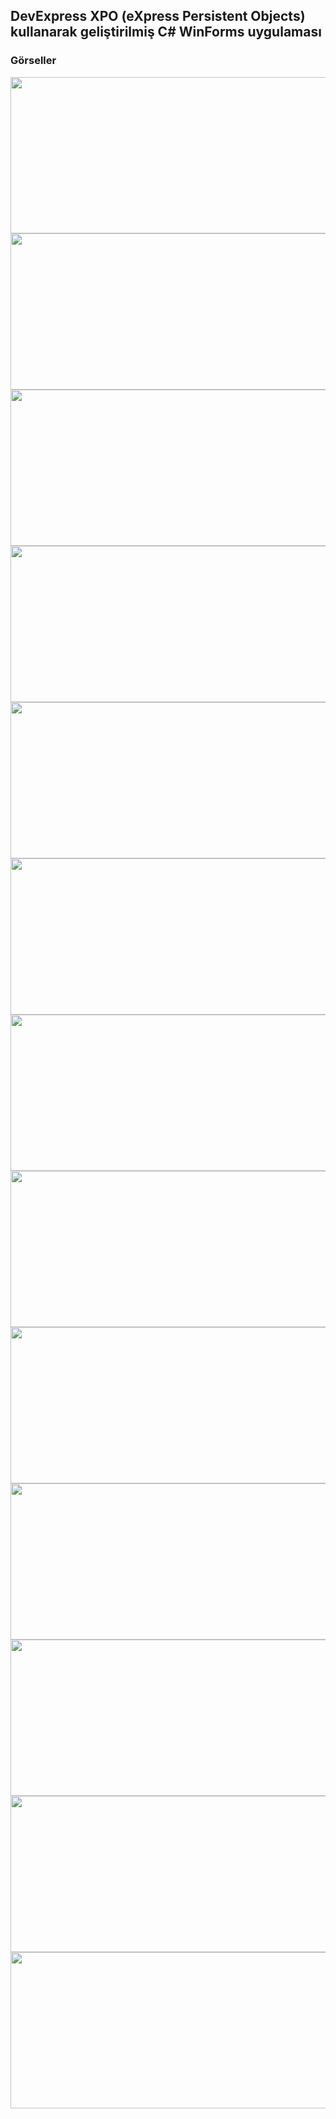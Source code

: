 ## DevExpress XPO (eXpress Persistent Objects) kullanarak geliştirilmiş C# WinForms uygulaması
### Görseller

<div align="center">
  <img width="750" height="250" src="https://github-production-user-asset-6210df.s3.amazonaws.com/61635780/311465681-8bcd18f9-7c89-4ad7-bfc7-887bd4d35cd4.gif?X-Amz-Algorithm=AWS4-HMAC-SHA256&X-Amz-Credential=AKIAVCODYLSA53PQK4ZA%2F20240309%2Fus-east-1%2Fs3%2Faws4_request&X-Amz-Date=20240309T202659Z&X-Amz-Expires=300&X-Amz-Signature=2844a5b7ab5bfcb28694a191ef12b14d584ae94d5a05b2bb6a550ad9d0925e72&X-Amz-SignedHeaders=host&actor_id=61635780&key_id=0&repo_id=768815918">
  <img width="750" height="250" src="https://github.com/Burakyilmam/DevExpressXpoDemo/assets/61635780/561c5404-6136-485e-a4a6-1cf8aebc1a65">
  <img width="750" height="250" src="https://github.com/Burakyilmam/DevExpressXpoDemo/assets/61635780/18fbcae4-7a5b-45ec-8884-07f8c5d2a8db">
  <img width="750" height="250" src="https://github.com/Burakyilmam/DevExpressXpoDemo/assets/61635780/954706cc-ec61-42ea-a8e9-1e56b6e606d1">
  <img width="750" height="250" src="https://github.com/Burakyilmam/DevExpressXpoDemo/assets/61635780/7d85a812-1b16-4ffe-b221-d721ad915340">
  <img width="750" height="250" src="https://github.com/Burakyilmam/DevExpressXpoDemo/assets/61635780/39f0d68d-ecb6-4ef3-adcb-b33f8b9fcf6f">
  <img width="750" height="250" src="https://github.com/Burakyilmam/DevExpressXpoDemo/assets/61635780/87e70c22-c98c-40b3-9c9c-d0f2a3b5efe0">
  <img width="750" height="250" src="https://github.com/Burakyilmam/DevExpressXpoDemo/assets/61635780/8b9e1c69-1ab4-4212-8b94-be499c482c90">
  <img width="750" height="250" src="https://github.com/Burakyilmam/DevExpressXpoDemo/assets/61635780/44d80300-f6ad-4ccd-8b42-c90433109aef">
  <img width="750" height="250" src="https://github.com/Burakyilmam/DevExpressXpoDemo/assets/61635780/86224e92-947b-4843-af47-32ef39e048b2">
  <img width="750" height="250" src="https://github.com/Burakyilmam/DevExpressXpoDemo/assets/61635780/acea26dd-385b-4164-8d74-07b68c8bac25">
  <img width="750" height="250" src="https://github.com/Burakyilmam/DevExpressXpoDemo/assets/61635780/39cb341f-9f34-4d3e-b70c-7fe1751daa3d">
  <img width="750" height="250" src="https://github.com/Burakyilmam/DevExpressXpoDemo/assets/61635780/f7a91f58-af92-4de5-87cf-410e1c470f34">  
</div>
